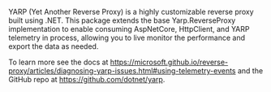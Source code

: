 YARP (Yet Another Reverse Proxy) is a highly customizable reverse proxy built using .NET. This package extends the base Yarp.ReverseProxy implementation to enable consuming AspNetCore, HttpClient, and YARP telemetry in process, allowing you to live monitor the performance and export the data as needed.

To learn more see the docs at https://microsoft.github.io/reverse-proxy/articles/diagnosing-yarp-issues.html#using-telemetry-events and the GitHub repo at https://github.com/dotnet/yarp.
